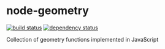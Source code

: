 # node-geometry

[![build status][1]][2] [![dependency status][3]][4]

Collection of geometry functions implemented in JavaScript


  [1]: https://secure.travis-ci.org/alandarev/node-geometry.png
  [2]: https://travis-ci.org/alandarev/node-geometry
  [3]: https://david-dm.org/alandarev/node-geometry.png
  [4]: https://david-dm.org/alandarev/node-geometry

